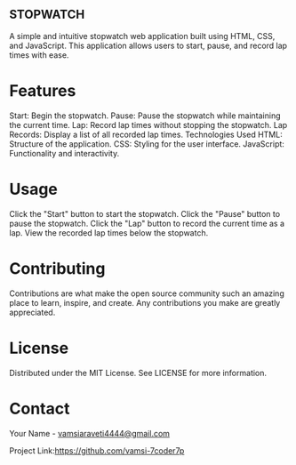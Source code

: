 ## STOPWATCH
A simple and intuitive stopwatch web application built using HTML, CSS, and JavaScript. This application allows users to start, pause, and record lap times with ease.

# Features
  Start: Begin the stopwatch.
  Pause: Pause the stopwatch while maintaining the current time.
  Lap: Record lap times without stopping the stopwatch.
  Lap Records: Display a list of all recorded lap times.
  Technologies Used
  HTML: Structure of the application.
  CSS: Styling for the user interface.
  JavaScript: Functionality and interactivity.

# Usage
  Click the "Start" button to start the stopwatch.
  Click the "Pause" button to pause the stopwatch.
  Click the "Lap" button to record the current time as a lap.
  View the recorded lap times below the stopwatch.

# Contributing
 Contributions are what make the open source community such an amazing place to learn, inspire, and create. Any contributions you make are greatly appreciated.


# License
 Distributed under the MIT License. See LICENSE for more information.

# Contact
 Your Name - vamsiaraveti4444@gmail.com

 Project Link:https://github.com/vamsi-7coder7p



